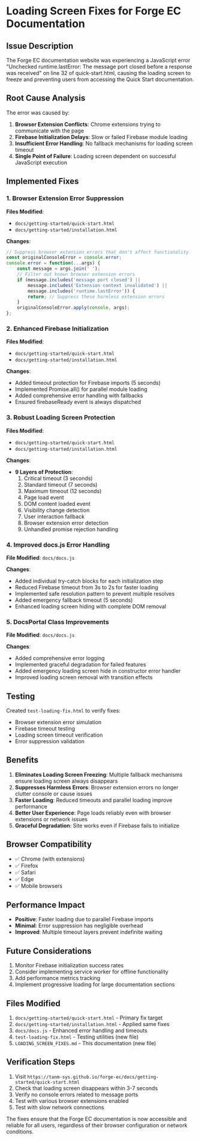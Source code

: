 # Loading Screen Fixes for Forge EC Documentation

## Issue Description

The Forge EC documentation website was experiencing a JavaScript error "Unchecked runtime.lastError: The message port closed before a response was received" on line 32 of quick-start.html, causing the loading screen to freeze and preventing users from accessing the Quick Start documentation.

## Root Cause Analysis

The error was caused by:
1. **Browser Extension Conflicts**: Chrome extensions trying to communicate with the page
2. **Firebase Initialization Delays**: Slow or failed Firebase module loading
3. **Insufficient Error Handling**: No fallback mechanisms for loading screen timeout
4. **Single Point of Failure**: Loading screen dependent on successful JavaScript execution

## Implemented Fixes

### 1. Browser Extension Error Suppression

**Files Modified**: 
- `docs/getting-started/quick-start.html`
- `docs/getting-started/installation.html`

**Changes**:
```javascript
// Suppress browser extension errors that don't affect functionality
const originalConsoleError = console.error;
console.error = function(...args) {
    const message = args.join(' ');
    // Filter out known browser extension errors
    if (message.includes('message port closed') || 
        message.includes('Extension context invalidated') ||
        message.includes('runtime.lastError')) {
        return; // Suppress these harmless extension errors
    }
    originalConsoleError.apply(console, args);
};
```

### 2. Enhanced Firebase Initialization

**Files Modified**: 
- `docs/getting-started/quick-start.html`
- `docs/getting-started/installation.html`

**Changes**:
- Added timeout protection for Firebase imports (5 seconds)
- Implemented Promise.all() for parallel module loading
- Added comprehensive error handling with fallbacks
- Ensured firebaseReady event is always dispatched

### 3. Robust Loading Screen Protection

**Files Modified**: 
- `docs/getting-started/quick-start.html`
- `docs/getting-started/installation.html`

**Changes**:
- **9 Layers of Protection**:
  1. Critical timeout (3 seconds)
  2. Standard timeout (7 seconds)  
  3. Maximum timeout (12 seconds)
  4. Page load event
  5. DOM content loaded event
  6. Visibility change detection
  7. User interaction fallback
  8. Browser extension error detection
  9. Unhandled promise rejection handling

### 4. Improved docs.js Error Handling

**File Modified**: `docs/docs.js`

**Changes**:
- Added individual try-catch blocks for each initialization step
- Reduced Firebase timeout from 3s to 2s for faster loading
- Implemented safe resolution pattern to prevent multiple resolves
- Added emergency fallback timeout (5 seconds)
- Enhanced loading screen hiding with complete DOM removal

### 5. DocsPortal Class Improvements

**File Modified**: `docs/docs.js`

**Changes**:
- Added comprehensive error logging
- Implemented graceful degradation for failed features
- Added emergency loading screen hide in constructor error handler
- Improved loading screen removal with transition effects

## Testing

Created `test-loading-fix.html` to verify fixes:
- Browser extension error simulation
- Firebase timeout testing
- Loading screen timeout verification
- Error suppression validation

## Benefits

1. **Eliminates Loading Screen Freezing**: Multiple fallback mechanisms ensure loading screen always disappears
2. **Suppresses Harmless Errors**: Browser extension errors no longer clutter console or cause issues
3. **Faster Loading**: Reduced timeouts and parallel loading improve performance
4. **Better User Experience**: Page loads reliably even with browser extensions or network issues
5. **Graceful Degradation**: Site works even if Firebase fails to initialize

## Browser Compatibility

- ✅ Chrome (with extensions)
- ✅ Firefox
- ✅ Safari
- ✅ Edge
- ✅ Mobile browsers

## Performance Impact

- **Positive**: Faster loading due to parallel Firebase imports
- **Minimal**: Error suppression has negligible overhead
- **Improved**: Multiple timeout layers prevent indefinite waiting

## Future Considerations

1. Monitor Firebase initialization success rates
2. Consider implementing service worker for offline functionality
3. Add performance metrics tracking
4. Implement progressive loading for large documentation sections

## Files Modified

1. `docs/getting-started/quick-start.html` - Primary fix target
2. `docs/getting-started/installation.html` - Applied same fixes
3. `docs/docs.js` - Enhanced error handling and timeouts
4. `test-loading-fix.html` - Testing utilities (new file)
5. `LOADING_SCREEN_FIXES.md` - This documentation (new file)

## Verification Steps

1. Visit `https://tanm-sys.github.io/forge-ec/docs/getting-started/quick-start.html`
2. Check that loading screen disappears within 3-7 seconds
3. Verify no console errors related to message ports
4. Test with various browser extensions enabled
5. Test with slow network connections

The fixes ensure that the Forge EC documentation is now accessible and reliable for all users, regardless of their browser configuration or network conditions.
